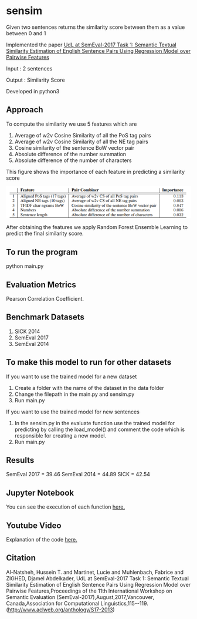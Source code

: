 # sensim
Given two sentences returns the similarity score between them as a value between 0 and 1

Implemented the paper  [UdL at SemEval-2017 Task 1: Semantic Textual Similarity Estimation of English Sentence Pairs Using Regression Model over 
Pairwise Features](https://www.aclweb.org/anthology/S17-2013)


Input  : 2 sentences

Output :  Similarity Score

Developed in python3

## Approach

To compute the similarity we use 5 features which are

 1) Average of w2v Cosine Similarity of all the PoS tag pairs
 2) Average of w2v Cosine Similarity of all the NE tag pairs
 3) Cosine similarity of the sentence BoW vector pair
 4) Absolute difference of the number summation
 5) Absolute difference of the number of characters
 
 This figure shows the importance of each feature in predicting a similarity score
 
 ![alt text](https://github.com/Sanjithae/sensim/blob/master/Figure1.PNG)
 
 After obtaining the features we apply Random Forest Ensemble Learning to predict the final similarity score.
 
 ## To run the program
 
 python main.py
 
 
 ## Evaluation Metrics
 
 Pearson Correlation Coefficient.
 
 ## Benchmark Datasets 
 
 1) SICK 2014
 2) SemEval 2017
 3) SemEval 2014
 
 ## To make this model to run for other datasets
 
 If you want to use the trained model for a new dataset
 
 1) Create a folder with the name of the dataset in the data folder
 2) Change the filepath in the main.py and sensim.py
 3) Run main.py
 
 If you want to use the trained model for new sentences 
 
 1) In the sensim.py in the evaluate function use the trained model for predicting by calling the load_model() and comment the code which is responsible for creating a new model.
 2) Run main.py
 

## Results

SemEval 2017 = 39.46
SemEval 2014 = 44.89
SICK         = 42.54


## Jupyter Notebook

You can see the execution of each function [here.](https://github.com/Sanjithae/sensim/blob/master/sentence_similarity.ipynb)

## Youtube Video

Explanation of the code [here.](https://youtu.be/X_8rV55Kxyc)



## Citation
Al-Natsheh, Hussein T.  and  Martinet, Lucie  and  Muhlenbach, Fabrice  and  ZIGHED, Djamel Abdelkader,
UdL at SemEval-2017 Task 1: Semantic Textual Similarity Estimation of English Sentence Pairs Using Regression Model over 
Pairwise Features,Proceedings of the 11th International Workshop on Semantic Evaluation (SemEval-2017),August,2017,Vancouver, Canada,Association for Computational Linguistics,115--119.
(http://www.aclweb.org/anthology/S17-2013)
